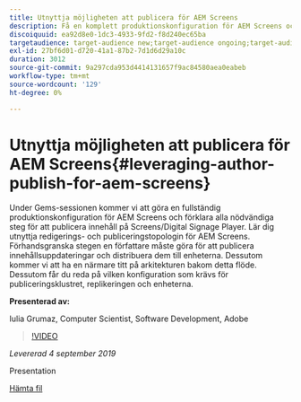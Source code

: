 ```yaml
---
title: Utnyttja möjligheten att publicera för AEM Screens
description: Få en komplett produktionskonfiguration för AEM Screens och lär dig alla nödvändiga steg för att publicera innehåll på Screens/Digital Signage Player.
discoiquuid: ea92d8e0-1dc3-4933-9fd2-f8d240ec65ba
targetaudience: target-audience new;target-audience ongoing;target-audience upgrader
exl-id: 27bf6d01-d720-41a1-87b2-7d1d6d29a10c
duration: 3012
source-git-commit: 9a297cda953d4414131657f9ac84580aea0eabeb
workflow-type: tm+mt
source-wordcount: '129'
ht-degree: 0%

---
```


# Utnyttja möjligheten att publicera för AEM Screens{#leveraging-author-publish-for-aem-screens}

Under Gems-sessionen kommer vi att göra en fullständig produktionskonfiguration för AEM Screens och förklara alla nödvändiga steg för att publicera innehåll på Screens/Digital Signage Player. Lär dig utnyttja redigerings- och publiceringstopologin för AEM Screens. Förhandsgranska stegen en författare måste göra för att publicera innehållsuppdateringar och distribuera dem till enheterna. Dessutom kommer vi att ha en närmare titt på arkitekturen bakom detta flöde. Dessutom får du reda på vilken konfiguration som krävs för publiceringsklustret, replikeringen och enheterna.

**Presenterad av:**

Iulia Grumaz, Computer Scientist, Software Development, Adobe

>[!VIDEO](https://video.tv.adobe.com/v/28706/?quality=9)

*Levererad 4 september 2019*

Presentation

[Hämta fil](assets/leveraging-author-publish-aem-screens-final.pdf)
